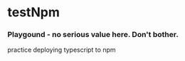 # testNpm

### Playgound - no serious value here.  Don't bother.


practice deploying typescript to npm
